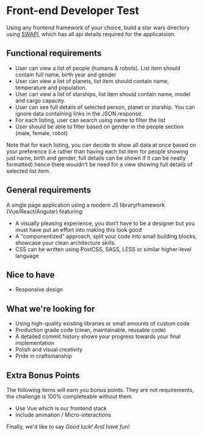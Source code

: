 # Front-end Developer Test
Using any frontend framework of your choice, build a star wars directory using [SWAPI](https://swapi.co/), which has all api details required for the applicatoion.

## Functional requirements
- User can view a list of people (humans & robots). List item should contain full name, birth year and gender
- User can view a list of planets, list item should contain name, temperature and population.
- User can view a list of starships, list item should contain name, model and cargo capacity.
- User can see full details of selected person, planet or starship. You can ignore data containing links in the JSON response.
- For each listing, user can search using name to filter the list
- User should be able to filter based on gender in the people section (male, female, robot)

Note that for each listing, you can decide to show all data at once based on your preference (i.e rather than having each list item for people showing just name, birth and gender, full details can be shown if it can be neatly formatted) hence there wouldn't be need for a view showing full details of selected list item.

## General requirements
A single page application using a modern JS library/framework (Vue/React/Angular) featuring:
- A visually pleasing experience, you don’t have to be a designer but you must have put an effort into making this look good
- A "componentized" approach, split your code into small building blocks, showcase your clean architecture skills.
- CSS can be written using PostCSS, SASS, LESS or similar higher-level language

## Nice to have
- Responsive design

## What we're looking for
- Using high-quality existing libraries or small amounts of custom code
- Production grade code (clean, maintainable, reusable code)
- A detailed commit history shows your progress towards your final implementation
- Polish and visual creativity
- Pride in craftsmanship

## Extra Bonus Points
The following items will earn you bonus points. They are not requirements, the challenge is 100% completeable without them. 
- Use Vue which is our frontend stack
- Include animation / Micro-interactions

Finally, we'd like to say *Good luck! And have fun!*
